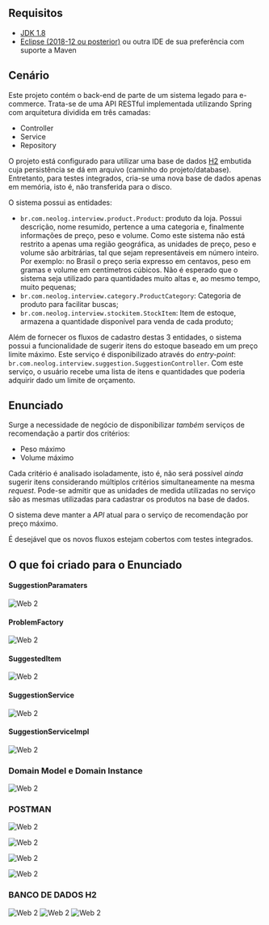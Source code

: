 ## Requisitos
- [JDK 1.8](http://www.oracle.com/technetwork/pt/java/javase/downloads/jdk8-downloads-2133151.html "download")
- [Eclipse (2018-12 ou posterior)](https://www.eclipse.org/downloads/ "download") ou outra IDE de sua preferência com suporte a Maven

## Cenário
Este projeto contém o back-end de parte de um sistema legado para e-commerce. Trata-se de uma API RESTful implementada utilizando Spring com arquitetura dividida em três camadas:
- Controller
- Service
- Repository

O projeto está configurado para utilizar uma base de dados [H2](http://www.h2database.com/html/main.html) embutida cuja persistência se dá em arquivo (caminho do projeto/database). Entretanto, para testes integrados, cria-se uma nova base de dados apenas em memória, isto é, não transferida para o disco. 

O sistema possui as entidades:
* `br.com.neolog.interview.product.Product`: produto da loja. Possui descrição, nome resumido, pertence a uma categoria e, finalmente informações de preço, peso e volume.
Como este sistema não está restrito a apenas uma região geográfica, as unidades de preço, peso e volume são arbitrárias, tal que sejam representáveis em número inteiro. Por exemplo: no Brasil o preço seria expresso em centavos, peso em gramas e volume em centímetros cúbicos. Não é esperado que o sistema seja utilizado para quantidades muito altas e, ao mesmo tempo, muito pequenas; 
* `br.com.neolog.interview.category.ProductCategory`: Categoria de produto para facilitar buscas;
* `br.com.neolog.interview.stockitem.StockItem`: Item de estoque, armazena a quantidade disponível para venda de cada produto;

Além de fornecer os fluxos de cadastro destas 3 entidades, o sistema possui a funcionalidade de sugerir itens do estoque baseado em um preço limite máximo. Este serviço é disponibilizado através do _entry-point_: `br.com.neolog.interview.suggestion.SuggestionController`. Com este serviço, o usuário recebe uma lista de itens e quantidades que poderia adquirir dado um limite de orçamento.

## Enunciado
Surge a necessidade de negócio de disponibilizar _também_ serviços de recomendação a partir dos critérios:
* Peso máximo
* Volume máximo

Cada critério é analisado isoladamente, isto é, não será possível _ainda_ sugerir itens considerando múltiplos critérios simultaneamente na mesma _request_. Pode-se admitir que as unidades de medida utilizadas no serviço são as mesmas utilizadas para cadastrar os produtos na base de dados.

O sistema deve manter a _API_ atual para o serviço de recomendação por preço máximo.

É desejável que os novos fluxos estejam cobertos com testes integrados.

## O que foi criado para o  Enunciado


#### SuggestionParamaters
![Web 2](https://github.com/williamsartijose/ProjetoGoes/blob/main/11.PNG)

#### ProblemFactory
![Web 2](https://github.com/williamsartijose/ProjetoGoes/blob/main/22.png)

#### SuggestedItem
![Web 2](https://github.com/williamsartijose/ProjetoGoes/blob/main/3.png)

#### SuggestionService
![Web 2](https://github.com/williamsartijose/ProjetoGoes/blob/main/44.png)

#### SuggestionServiceImpl
![Web 2](https://github.com/williamsartijose/ProjetoGoes/blob/main/5.png)



### Domain Model e Domain Instance

![Web 2](https://github.com/williamsartijose/ProjetoGoes/blob/main/DomainModel.png)

### POSTMAN

![Web 2](https://github.com/williamsartijose/ProjetoGoes/blob/main/1.PNG)


![Web 2](https://github.com/williamsartijose/ProjetoGoes/blob/main/2.png)


![Web 2](https://github.com/williamsartijose/ProjetoGoes/blob/main/4.png)


![Web 2](https://github.com/williamsartijose/ProjetoGoes/blob/main/6.png)

### BANCO DE DADOS H2


![Web 2](https://github.com/williamsartijose/ProjetoGoes/blob/main/B1.PNG)
![Web 2](https://github.com/williamsartijose/ProjetoGoes/blob/main/B2.PNG)
![Web 2](https://github.com/williamsartijose/ProjetoGoes/blob/main/B3.PNG)

